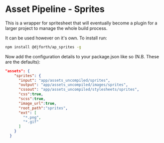 # Asset Pipeline - Sprites

This is a wrapper for spritesheet that will eventually become a plugin for a larger project to manage the whole build process.

It can be used however on it's own.  To install run:

```bash
npm install @djforth/ap_sprites -g
```


Now add the configuration details to your package.json like so (N.B. These are the defaults):

```json
"assets": {
    "sprites": {
      "input": "app/assets_uncompiled/sprites",
      "output": "app/assets_uncompiled/images/sprites",
      "cssout": "app/assets_uncompiled/stylesheets/sprites",
      "css":true,
      "scss":true,
      "image_url":true,
      "root_path":"sprites",
      "ext": [
        "*.png",
        "*.gif"
      ]
    }
  }

```